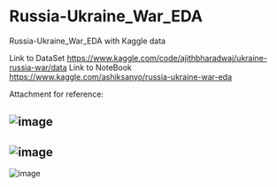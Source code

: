 # Russia-Ukraine_War_EDA


Russia-Ukraine_War_EDA with Kaggle data

Link to DataSet https://www.kaggle.com/code/ajithbharadwaj/ukraine-russia-war/data
Link to NoteBook https://www.kaggle.com/ashiksanyo/russia-ukraine-war-eda

Attachment for reference:

![image](https://user-images.githubusercontent.com/66254994/183673431-85cf4c93-25a0-47af-b820-f08e792fd1df.png)
-------------------------------------------------------------------------------------------------------------------
![image](https://user-images.githubusercontent.com/66254994/183673652-38afcbf0-51d4-41cb-aa6e-e1670cf968f3.png)
-------------------------------------------------------------------------------------------------------------------
![image](https://user-images.githubusercontent.com/66254994/183673729-1c2ac52e-3016-4f19-9307-7c6a78680691.png)
